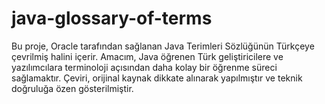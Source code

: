 # java-glossary-of-terms
Bu proje, Oracle tarafından sağlanan Java Terimleri Sözlüğünün Türkçeye çevrilmiş halini içerir. Amacım, Java öğrenen Türk geliştiricilere ve yazılımcılara terminoloji açısından daha kolay bir öğrenme süreci sağlamaktır. Çeviri, orijinal kaynak dikkate alınarak yapılmıştır ve teknik doğruluğa özen gösterilmiştir.
